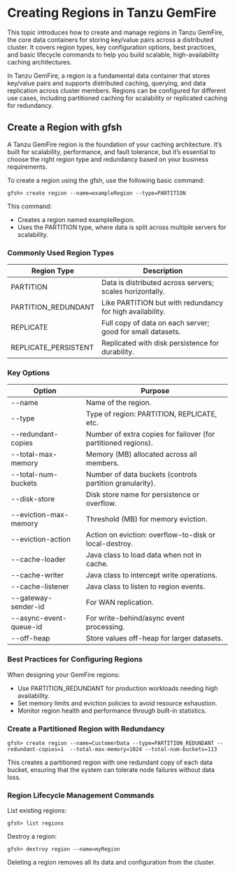 # Creating Regions in Tanzu GemFire

This topic introduces how to create and manage regions in Tanzu GemFire, the core data containers for storing key/value pairs across a distributed cluster. It covers region types, key configuration options, best practices, and basic lifecycle commands to help you build scalable, high-availability caching architectures.

In Tanzu GemFire, a region is a fundamental data container that stores key/value pairs and supports distributed caching, querying, and data replication across cluster members. Regions can be configured for different use cases, including partitioned caching for scalability or replicated caching for redundancy.

## Create a Region with gfsh

A Tanzu GemFire region is the foundation of your caching architecture. It’s built for scalability, performance, and fault tolerance, but it’s essential to choose the right region type and redundancy based on your business requirements.

To create a region using the gfsh, use the following basic command:

```
gfsh> create region --name=exampleRegion --type=PARTITION
```

This command:

* Creates a region named exampleRegion.
* Uses the PARTITION type, where data is split across multiple servers for scalability.

### Commonly Used Region Types

| Region Type | Description |
| ----- | ----- |
| PARTITION | Data is distributed across servers; scales horizontally. |
| PARTITION\_REDUNDANT | Like PARTITION but with redundancy for high availability. |
| REPLICATE | Full copy of data on each server; good for small datasets. |
| REPLICATE\_PERSISTENT | Replicated with disk persistence for durability. |

### Key Options

| Option | Purpose |
| ----- | ----- |
| \--name | Name of the region. |
| \--type | Type of region: PARTITION, REPLICATE, etc. |
| \--redundant-copies | Number of extra copies for failover (for partitioned regions). |
| \--total-max-memory | Memory (MB) allocated across all members. |
| \--total-num-buckets | Number of data buckets (controls partition granularity). |
| \--disk-store | Disk store name for persistence or overflow. |
| \--eviction-max-memory | Threshold (MB) for memory eviction. |
| \--eviction-action | Action on eviction: overflow-to-disk or local-destroy. |
| \--cache-loader | Java class to load data when not in cache. |
| \--cache-writer | Java class to intercept write operations. |
| \--cache-listener | Java class to listen to region events. |
| \--gateway-sender-id | For WAN replication. |
| \--async-event-queue-id | For write-behind/async event processing. |
| \--off-heap | Store values off-heap for larger datasets. |

### Best Practices for Configuring Regions

When designing your GemFire regions:

* Use PARTITION\_REDUNDANT for production workloads needing high availability.
* Set memory limits and eviction policies to avoid resource exhaustion.
* Monitor region health and performance through built-in statistics.


### Create a Partitioned Region with Redundancy


```
gfsh> create region --name=CustomerData --type=PARTITION_REDUNDANT --redundant-copies=1  --total-max-memory=1024 --total-num-buckets=113
```

This creates a partitioned region with one redundant copy of each data bucket, ensuring that the system can tolerate node failures without data loss.

### Region Lifecycle Management Commands

List existing regions:

```
gfsh> list regions
```

Destroy a region:

```
gfsh> destroy region --name=myRegion
```

Deleting a region removes all its data and configuration from the cluster.

